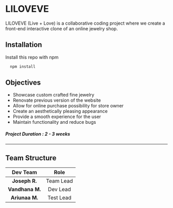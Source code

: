 
# LILOVEVE

LILOVEVE (Live + Love) is a collaborative coding project where we create a front-end interactive clone of an online jewelry shop.  



## Installation

Install this repo with npm

```bash
  npm install 
```
    
## Objectives

- Showcase custom crafted fine jewelry
- Renovate previous version of the website
- Allow for online purchase possibility for store owner
- Create an aesthetically pleasing appearance 
- Provide a smooth experience for the user
- Maintain functionality and reduce bugs

##### Project Duration : 2 - 3 weeks
---

## Team Structure

| Dev Team | Role |
| :--------------: | :-------: |
| **Joseph R.**| Team Lead |
| **Vandhana M.** | Dev Lead |
| **Ariunaa M.** | Test Lead |

